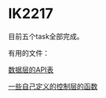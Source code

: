 # IK2217

目前五个task全部完成。

有用的文件：

[数据层的API表](./dataplane_api.md) 

[一些自己定义的控制层的函数](./controlplane_api.md) 
